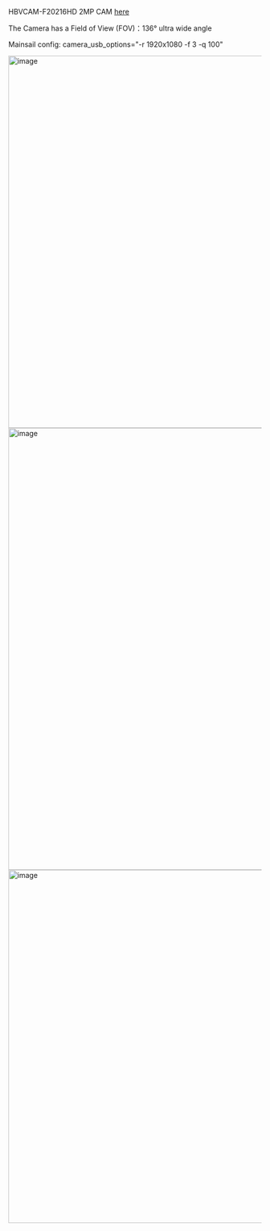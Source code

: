 HBVCAM-F20216HD 2MP 
CAM [here](https://amzn.to/3bjp0RK) 

The Camera has a Field of View (FOV)：136°  ultra wide angle

Mainsail config: camera_usb_options="-r 1920x1080 -f 3 -q 100"





<img width="739" alt="image" src="https://user-images.githubusercontent.com/37383368/182287988-aa6f9c03-ee9c-4127-ab6b-85c9b3a1a8b4.png">
<img width="877" alt="image" src="https://user-images.githubusercontent.com/37383368/174501202-1d800f56-7faf-40e1-a53e-90ea4b63072f.png">
<img width="701" alt="image" src="https://user-images.githubusercontent.com/37383368/182288071-07e31738-f3da-4223-a045-cb5c8ddb594d.png">
